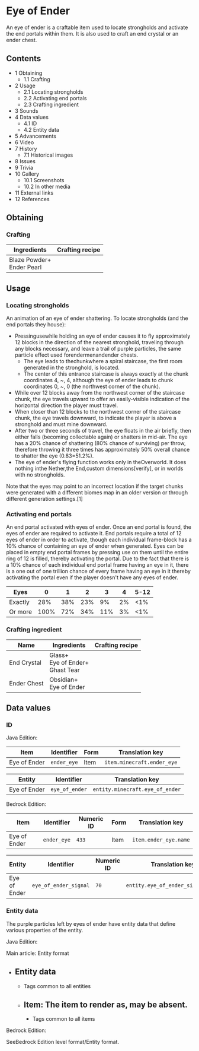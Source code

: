 # Eye of Ender
An eye of ender is a craftable item used to locate strongholds and activate the end portals within them. It is also used to craft an end crystal or an ender chest.

## Contents
- 1 Obtaining
	- 1.1 Crafting
- 2 Usage
	- 2.1 Locating strongholds
	- 2.2 Activating end portals
	- 2.3 Crafting ingredient
- 3 Sounds
- 4 Data values
	- 4.1 ID
	- 4.2 Entity data
- 5 Advancements
- 6 Video
- 7 History
	- 7.1 Historical images
- 8 Issues
- 9 Trivia
- 10 Gallery
	- 10.1 Screenshots
	- 10.2 In other media
- 11 External links
- 12 References

## Obtaining
### Crafting
| Ingredients                   | Crafting recipe |
|-------------------------------|-----------------|
| Blaze Powder+<br/>Ender Pearl |                 |

## Usage
### Locating strongholds
An animation of an eye of ender shattering.
To locate strongholds (and the end portals they house):

- Pressingusewhile holding an eye of ender causes it to fly approximately 12 blocks in the direction of the nearest stronghold, traveling through any blocks necessary, and leave a trail of purple particles, the same particle effect used forendermenandender chests.
	- The eye leads to thechunkwhere a spiral staircase, the first room generated in the stronghold, is located.
	- The center of this entrance staircase is always exactly at the chunk coordinates 4, ~, 4, although the eye of ender leads to chunk coordinates 0, ~, 0 (the northwest corner of the chunk).
- While over 12 blocks away from the northwest corner of the staircase chunk, the eye travels upward to offer an easily-visible indication of the horizontal direction the player must travel.
- When closer than 12 blocks to the northwest corner of the staircase chunk, the eye travels downward, to indicate the player is above a stronghold and must mine downward.
- After two or three seconds of travel, the eye floats in the air briefly, then either falls (becoming collectable again) or shatters in mid-air. The eye has a 20% chance of shattering (80% chance of surviving) per throw, therefore throwing it three times has approximately 50% overall chance to shatter the eye (0.83=51.2%).
- The eye of ender's flying function works only in theOverworld. It does nothing inthe Nether,the End,custom dimensions[verify], or in worlds with no strongholds.

Note that the eyes may point to an incorrect location if the target chunks were generated with a different biomes map in an older version or through different generation settings.[1]

### Activating end portals
An end portal activated with eyes of ender.
Once an end portal is found, the eyes of ender are required to activate it. End portals require a total of 12 eyes of ender in order to activate, though each individual frame-block has a 10% chance of containing an eye of ender when generated. Eyes can be placed in empty end portal frames by pressing use on them until the entire ring of 12 is filled, thereby activating the portal. Due to the fact that there is a 10% chance of each individual end portal frame having an eye in it, there is a one out of one trillion chance of every frame having an eye in it thereby activating the portal even if the player doesn't have any eyes of ender.

| Eyes    | 0    | 1   | 2   | 3   | 4  | 5-12 |
|---------|------|-----|-----|-----|----|------|
| Exactly | 28%  | 38% | 23% | 9%  | 2% | <1%  |
| Or more | 100% | 72% | 34% | 11% | 3% | <1%  |

### Crafting ingredient
| Name        | Ingredients                             | Crafting recipe |
|-------------|-----------------------------------------|-----------------|
| End Crystal | Glass+<br/>Eye of Ender+<br/>Ghast Tear |                 |
| Ender Chest | Obsidian+<br/>Eye of Ender              |                 |

## Data values
### ID
Java Edition:

| Item         | Identifier  | Form | Translation key            |
|--------------|-------------|------|----------------------------|
| Eye of Ender | `ender_eye` | Item | `item.minecraft.ender_eye` |

| Entity       | Identifier     | Translation key                 |
|--------------|----------------|---------------------------------|
| Eye of Ender | `eye_of_ender` | `entity.minecraft.eye_of_ender` |

Bedrock Edition:

| Item         | Identifier  | Numeric ID | Form | Translation key       |
|--------------|-------------|------------|------|-----------------------|
| Eye of Ender | `ender_eye` | `433`      | Item | `item.ender_eye.name` |

| Entity       | Identifier            | Numeric ID | Translation key                   |
|--------------|-----------------------|------------|-----------------------------------|
| Eye of Ender | `eye_of_ender_signal` | `70`       | `entity.eye_of_ender_signal.name` |

### Entity data
The purple particles left by eyes of ender have entity data that define various properties of the entity.

Java Edition:

Main article: Entity format
- Entity data
	- 
	- Tags common to all entities
	- Item: The item to render as, may be absent.
		- 
		- Tags common to all items

Bedrock Edition:

SeeBedrock Edition level format/Entity format.
